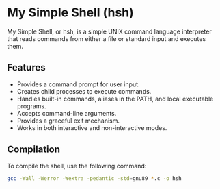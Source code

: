 # My Simple Shell (hsh)

My Simple Shell, or hsh, is a simple UNIX command language interpreter that reads commands from either a file or standard input and executes them.

## Features

- Provides a command prompt for user input.
- Creates child processes to execute commands.
- Handles built-in commands, aliases in the PATH, and local executable programs.
- Accepts command-line arguments.
- Provides a graceful exit mechanism.
- Works in both interactive and non-interactive modes.

## Compilation

To compile the shell, use the following command:

```bash
gcc -Wall -Werror -Wextra -pedantic -std=gnu89 *.c -o hsh
